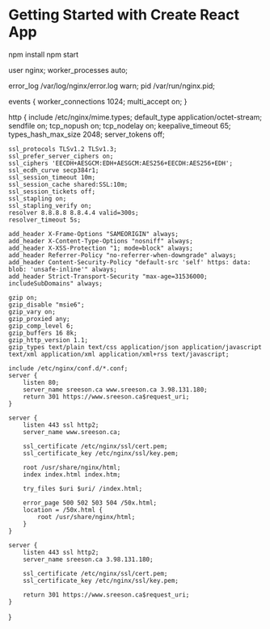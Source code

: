 # Getting Started with Create React App

npm install
npm start 


user nginx;
worker_processes auto;

error_log /var/log/nginx/error.log warn;
pid /var/run/nginx.pid;

events {
    worker_connections 1024;
    multi_accept on;
}

http {
    include /etc/nginx/mime.types;
    default_type application/octet-stream;
    sendfile on;
    tcp_nopush on;
    tcp_nodelay on;
    keepalive_timeout 65;
    types_hash_max_size 2048;
    server_tokens off;

    ssl_protocols TLSv1.2 TLSv1.3;
    ssl_prefer_server_ciphers on;
    ssl_ciphers 'EECDH+AESGCM:EDH+AESGCM:AES256+EECDH:AES256+EDH';
    ssl_ecdh_curve secp384r1;
    ssl_session_timeout 10m;
    ssl_session_cache shared:SSL:10m;
    ssl_session_tickets off;
    ssl_stapling on;
    ssl_stapling_verify on;
    resolver 8.8.8.8 8.8.4.4 valid=300s;
    resolver_timeout 5s;

    add_header X-Frame-Options "SAMEORIGIN" always;
    add_header X-Content-Type-Options "nosniff" always;
    add_header X-XSS-Protection "1; mode=block" always;
    add_header Referrer-Policy "no-referrer-when-downgrade" always;
    add_header Content-Security-Policy "default-src 'self' https: data: blob: 'unsafe-inline'" always;
    add_header Strict-Transport-Security "max-age=31536000; includeSubDomains" always;

    gzip on;
    gzip_disable "msie6";
    gzip_vary on;
    gzip_proxied any;
    gzip_comp_level 6;
    gzip_buffers 16 8k;
    gzip_http_version 1.1;
    gzip_types text/plain text/css application/json application/javascript text/xml application/xml application/xml+rss text/javascript;

    include /etc/nginx/conf.d/*.conf;
    server {
        listen 80;
        server_name sreeson.ca www.sreeson.ca 3.98.131.180;  
        return 301 https://www.sreeson.ca$request_uri;
    }

    server {
        listen 443 ssl http2;
        server_name www.sreeson.ca;

        ssl_certificate /etc/nginx/ssl/cert.pem;
        ssl_certificate_key /etc/nginx/ssl/key.pem;

        root /usr/share/nginx/html;
        index index.html index.htm;

        try_files $uri $uri/ /index.html;

        error_page 500 502 503 504 /50x.html;
        location = /50x.html {
            root /usr/share/nginx/html;
        }
    }

    server {
        listen 443 ssl http2;
        server_name sreeson.ca 3.98.131.180;  

        ssl_certificate /etc/nginx/ssl/cert.pem;
        ssl_certificate_key /etc/nginx/ssl/key.pem;

        return 301 https://www.sreeson.ca$request_uri;
    }
}



